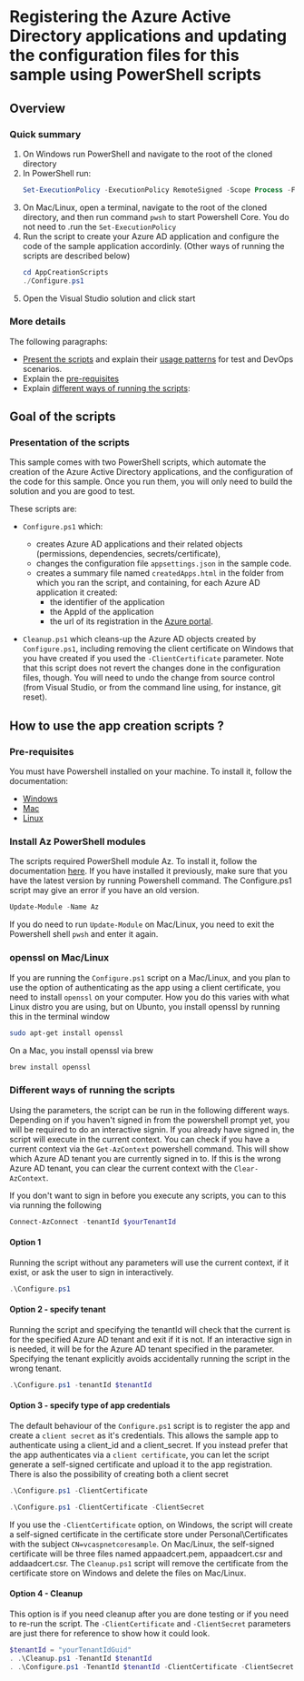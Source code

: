 # Registering the Azure Active Directory applications and updating the configuration files for this sample using PowerShell scripts

## Overview

### Quick summary

1. On Windows run PowerShell and navigate to the root of the cloned directory
1. In PowerShell run:
   ```PowerShell
   Set-ExecutionPolicy -ExecutionPolicy RemoteSigned -Scope Process -Force
   ```
1. On Mac/Linux, open a terminal, navigate to the root of the cloned directory, and then run command `pwsh` to start Powershell Core. You do not need to .run the `Set-ExecutionPolicy` 
1. Run the script to create your Azure AD application and configure the code of the sample application accordinly. (Other ways of running the scripts are described below)
   ```PowerShell
   cd AppCreationScripts
   ./Configure.ps1
   ```
1. Open the Visual Studio solution and click start

### More details

The following paragraphs:

- [Present the scripts](#presentation-of-the-scripts) and explain their [usage patterns](#usage-pattern-for-tests-and-devops-scenarios) for test and DevOps scenarios.
- Explain the [pre-requisites](#pre-requisites)
- Explain [different ways of running the scripts](#different-ways-of-running-the-scripts):

## Goal of the scripts

### Presentation of the scripts

This sample comes with two PowerShell scripts, which automate the creation of the Azure Active Directory applications, and the configuration of the code for this sample. Once you run them, you will only need to build the solution and you are good to test.

These scripts are:

- `Configure.ps1` which:
  - creates Azure AD applications and their related objects (permissions, dependencies, secrets/certificate),
  - changes the configuration file `appsettings.json` in the sample code.
  - creates a summary file named `createdApps.html` in the folder from which you ran the script, and containing, for each Azure AD application it created:
    - the identifier of the application
    - the AppId of the application
    - the url of its registration in the [Azure portal](https://portal.azure.com).

- `Cleanup.ps1` which cleans-up the Azure AD objects created by `Configure.ps1`, including removing the client certificate on Windows that you have created if you used the `-ClientCertificate` parameter. Note that this script does not revert the changes done in the configuration files, though. You will need to undo the change from source control (from Visual Studio, or from the command line using, for instance, git reset).

## How to use the app creation scripts ?

### Pre-requisites

You must have Powershell installed on your machine. To install it, follow the documentation:
- [Windows](https://docs.microsoft.com/en-us/powershell/scripting/install/installing-powershell-on-windows?view=powershell-7.2)
- [Mac](https://docs.microsoft.com/en-us/powershell/scripting/install/installing-powershell-on-macos?view=powershell-7.2)
- [Linux](https://docs.microsoft.com/en-us/powershell/scripting/install/installing-powershell-on-linux?view=powershell-7.2)

### Install Az PowerShell modules
The scripts required PowerShell module Az. To install it, follow the documentation [here](https://docs.microsoft.com/en-us/powershell/azure/install-az-ps?view=azps-7.1.0). If you have installed it previously, make sure that you have the latest version by running Powershell command. The Configure.ps1 script may give an error if you have an old version. 

```powershell
Update-Module -Name Az
```
If you do need to run `Update-Module` on Mac/Linux, you need to exit the Powershell shell `pwsh` and enter it again.

### openssl on Mac/Linux

If you are running the `Configure.ps1` script on a Mac/Linux, and you plan to use the option of authenticating as the app using a client certificate, you need to install `openssl` on your computer. How you do this varies with what Linux distro you are using, but on Ubunto, you install openssl by running this in the terminal window

```bash
sudo apt-get install openssl
```

On a Mac, you install openssl via brew

```bash
brew install openssl
```

### Different ways of running the scripts

Using the parameters, the script can be run in the following different ways. Depending on if you haven't signed in from the powershell prompt yet, you will be required to do an interactive signin. If you already have signed in, the script will execute in the current context. You can check if you have a current context via the `Get-AzContext` powershell command. This will show which Azure AD tenant you are currently signed in to. If this is the wrong Azure AD tenant, you can clear the current context with the `Clear-AzContext`. 

If you don't want to sign in before you execute any scripts, you can to this via running the following

```powershell
Connect-AzConnect -tenantId $yourTenantId
```

#### Option 1

Running the script without any parameters will use the current context, if it exist, or ask the user to sign in interactively.

```powershell
.\Configure.ps1
```

#### Option 2 - specify tenant

Running the script and specifying the tenantId will check that the current is for the specified Azure AD tenant and exit if it is not. If an interactive sign in is needed, it will be for the Azure AD tenant specified in the parameter. Specifying the tenant explicitly avoids accidentally running the script in the wrong tenant.

```powershell
.\Configure.ps1 -tenantId $tenantId
```

#### Option 3 - specify type of app credentials

The default behaviour of the `Configure.ps1` script is to register the app and create a `client secret` as it's credentials. This allows the sample app to authenticate using a client_id and a client_secret. If you instead prefer that the app authenticates via a `client certificate`, you can let the script generate a self-signed certificate and upload it to the app registration. There is also the possibility of creating both a client secret

```powershell
.\Configure.ps1 -ClientCertificate
```

```powershell
.\Configure.ps1 -ClientCertificate -ClientSecret
```

If you use the `-ClientCertificate` option, on Windows, the script will create a self-signed certificate in the certificate store under Personal\Certificates with the subject `CN=vcaspnetcoresample`. On Mac/Linux, the self-signed certificate will be three files named appaadcert.pem, appaadcert.csr and addaadcert.csr. The `Cleanup.ps1` script will remove the certificate from the certificate store on Windows and delete the files on Mac/Linux.

#### Option 4 - Cleanup

This option is if you need cleanup after you are done testing or if you need to re-run the script. The `-ClientCertificate` and `-ClientSecret` parameters are just there for reference to show how it could look.
 
```PowerShell
$tenantId = "yourTenantIdGuid"
. .\Cleanup.ps1 -TenantId $tenantId
. .\Configure.ps1 -TenantId $tenantId -ClientCertificate -ClientSecret
```
